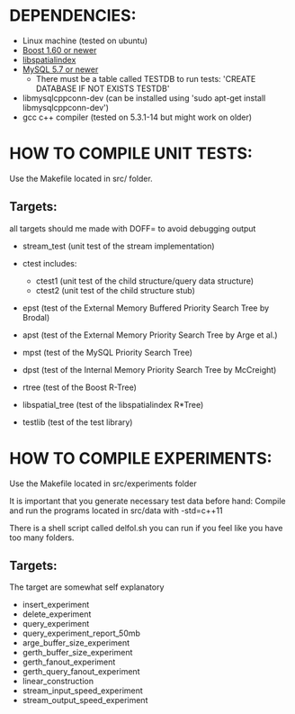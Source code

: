 DEPENDENCIES:
=============

- Linux machine (tested on ubuntu)
- [Boost 1.60 or newer](http://www.boost.org/users/history/version_1_60_0.html)
- [libspatialindex](https://github.com/libspatialindex/libspatialindex/wiki/1.-Getting-Started)
- [MySQL 5.7 or newer](http://dev.mysql.com/doc/refman/5.7/en/installing.html)
  - There must be a table called TESTDB to run tests: 'CREATE DATABASE IF NOT EXISTS TESTDB'
- libmysqlcppconn-dev (can be installed using 'sudo apt-get install libmysqlcppconn-dev')
- gcc c++ compiler (tested on 5.3.1-14 but might work on older)

HOW TO COMPILE UNIT TESTS:
==========================

Use the Makefile located in src/ folder.

Targets:
--------

all targets should me made with DOFF= to avoid debugging output

- stream_test (unit test of the stream implementation)
- ctest includes:
  - ctest1 (unit test of the child structure/query data structure)
  - ctest2 (unit test of the child structure stub)

- epst (test of the External Memory Buffered Priority Search Tree by Brodal)
- apst (test of the External Memory Priority Search Tree by Arge et al.)
- mpst (test of the MySQL Priority Search Tree)
- dpst (test of the Internal Memory Priority Search Tree by McCreight)
- rtree (test of the Boost R-Tree)
- libspatial_tree (test of the libspatialindex R*Tree)
- testlib (test of the test library)

HOW TO COMPILE EXPERIMENTS:
===========================

Use the Makefile located in src/experiments folder

It is important that you generate necessary test data before hand:
Compile and run the programs located in src/data with -std=c++11

There is a shell script called delfol.sh you can run if you feel like you have too many folders.

Targets:
--------

The target are somewhat self explanatory

- insert_experiment
- delete_experiment
- query_experiment
- query_experiment_report_50mb
- arge_buffer_size_experiment
- gerth_buffer_size_experiment
- gerth_fanout_experiment
- gerth_query_fanout_experiment
- linear_construction
- stream_input_speed_experiment
- stream_output_speed_experiment

